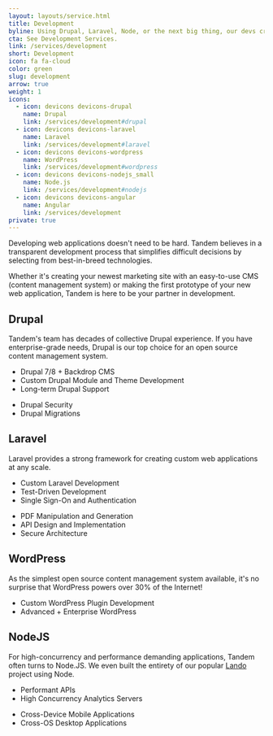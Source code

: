 ```yaml
---
layout: layouts/service.html
title: Development
byline: Using Drupal, Laravel, Node, or the next big thing, our devs create simple solutions that are built to last.
cta: See Development Services.
link: /services/development
short: Development
icon: fa fa-cloud
color: green
slug: development
arrow: true
weight: 1
icons:
  - icon: devicons devicons-drupal
    name: Drupal
    link: /services/development#drupal
  - icon: devicons devicons-laravel
    name: Laravel
    link: /services/development#laravel
  - icon: devicons devicons-wordpress
    name: WordPress
    link: /services/development#wordpress
  - icon: devicons devicons-nodejs_small
    name: Node.js
    link: /services/development#nodejs
  - icon: devicons devicons-angular
    name: Angular
    link: /services/development
private: true
---
```


Developing web applications doesn't need to be hard. Tandem believes in a transparent development process that simplifies difficult decisions by selecting from best-in-breed technologies.

Whether it's creating your newest marketing site with an easy-to-use CMS (content management system) or making the first prototype of your new web application, Tandem is here to be your partner in development.

<div class="row">
  <div class="col-sm-4">
    <h2 class="text-center" id="drupal">Drupal</h2>
    <div class="icon-wrapper text-center ">
      <span class="custom-icon green">
        <i class="devicons devicons-drupal"></i>
      </span>
    </div>
  </div>
  <div class="col-sm-8">
    <p>Tandem's team has decades of collective Drupal experience. If you have enterprise-grade needs, Drupal is our top choice for an open source content management system.</p>
    <div class="row">
      <div class="col-sm-6">
        <ul>
          <li>Drupal 7/8 + Backdrop CMS</li>
          <li>Custom Drupal Module and Theme Development</li>
          <li>Long-term Drupal Support</li>
        </ul>
      </div>
      <div class="col-sm-6">
        <ul>
          <li>Drupal Security</li>
          <li>Drupal Migrations</li>
        </ul>
      </div>
    </div>
  </div>
</div>
<div class="row">
  <div class="col-sm-4">
    <h2 class="text-center" id="laravel">Laravel</h2>
    <div class="icon-wrapper text-center ">
      <span class="custom-icon green">
        <i class="devicons devicons-laravel"></i>
      </span>
    </div>
  </div>
  <div class="col-sm-8">
    <p>Laravel provides a strong framework for creating custom web applications at any scale.</p>
    <div class="row">
      <div class="col-sm-6">
        <ul>
          <li>Custom Laravel Development</li>
          <li>Test-Driven Development</li>
          <li>Single Sign-On and Authentication</li>
        </ul>
      </div>
      <div class="col-sm-6">
        <ul>
          <li>PDF Manipulation and Generation</li>
          <li>API Design and Implementation</li>
          <li>Secure Architecture</li>
        </ul>
      </div>
    </div>
  </div>
</div>
<div class="row">
  <div class="col-sm-4">
    <h2 class="text-center" id="wordpress">WordPress</h2>
    <div class="icon-wrapper text-center ">
      <span class="custom-icon green">
        <i class="devicons devicons-wordpress"></i>
      </span>
    </div>
  </div>
  <div class="col-sm-8">
    <p>As the simplest open source content management system available, it's no surprise that WordPress powers over 30% of the Internet!</p>
    <div class="row">
      <div class="col-sm-6">
        <ul>
          <li>Custom WordPress Plugin Development</li>
          <li>Advanced + Enterprise WordPress</li>
        </ul>
      </div>
    </div>
  </div>
</div>
<div class="row">
  <div class="col-sm-4">
    <h2 class="text-center" class="text-center" id="nodejs">NodeJS</h2>
    <div class="icon-wrapper text-center">
      <span class="custom-icon green">
        <i class="devicons devicons-nodejs_small"></i>
      </span>
    </div>
  </div>
  <div class="col-sm-8">
    <p>For high-concurrency and performance demanding applications, Tandem often turns to Node.JS. We even built the entirety of our popular <a href="https://www.github.com/kalabox/lando">Lando</a> project using Node.</p>
    <div class="row">
      <div class="col-sm-6">
        <ul>
          <li>Performant APIs</li>
          <li>High Concurrency Analytics Servers</li>
        </ul>
      </div>
      <div class="col-sm-6">
        <ul>
          <li>Cross-Device Mobile Applications</li>
          <li>Cross-OS Desktop Applications</li>
        </ul>
      </div>
    </div>
  </div>
</div>
